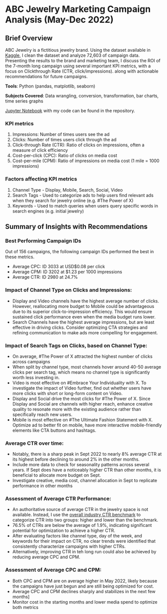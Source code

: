 # ABC Jewelry Marketing Campaign Analysis (May-Dec 2022)
## Brief Overview
ABC Jewelry is a fictitious jewelry brand. Using the dataset available in [Kaggle](https://www.kaggle.com/datasets/rahulchavan99/marketing-campaign-dataset/code), I clean the dataset and analyze 72,603 of campaign data. Presenting the results to the brand and marketing team, I discuss the ROI of the 7-month long campaign using several important KPI metrics, with a focus on Clickthrough Rate (CTR, click/impressions). along with actionable recommendations for future campaigns.

**Tools**: Python (pandas, matplotlib, seaborn)

**Subjects Covered**: Data wrangling, conversion, transformation, bar charts, time series graphs

[Jupyter Notebook](https://github.com/sanrio00/portfolio-projects/blob/812931c0e1909d901e78b2dca871ed43812149f2/Completed/ABC%20Jewelry%20Marketing%20Campaign%20Analysis%20(May-Dec%202022)/marketing_ROI.ipynb) with my code can be found in the repository.

### KPI metrics
1. Impressions: Number of times users see the ad
2. Clicks: Number of times users click through the ad
3. Click-through Rate (CTR): Ratio of clicks on impressions, often a measure of click efficiency
4. Cost-per-click (CPC): Ratio of clicks on media cost
5. Cost-per-mile (CPM): Ratio of impressions on media cost (1 mile = 1000 impressions)

### Factors affecting KPI metrics
1. Channel Type - Display, Mobile, Search, Social, Video
2. Search Tags - Used to categorize ads to help users find relevant ads when they search for jewelry online (e.g. #The Power of X)
3. Keywords - Used to match queries when users query specific words in search engines (e.g. initial jewelry)

## Summary of Insights with Recommendations
### Best Performing Campaign IDs
Out of 156 campaigns, the following campaign IDs performed the best in these metrics.
- Average CPC: ID 3033 at USD$0.08 per click
- Average CPM: ID 3202 at $1.23 per 1000 impressions 
- Average CTR: ID 2980 at 24.7%

### Impact of Channel Type on Clicks and Impressions: 
- Display and Video channels have the highest average number of clicks. However, reallocating more budget to Mobile could be advantageous due to its superior click-to-impression efficiency. This would ensure sustained click performance even when the media budget runs lower.
- Search Channels have the highest average impressions, but are least effective in driving clicks. Consider optimizing CTA strategies and refining communication to make ads more compelling for engagement.

### Impact of Search Tags on Clicks, based on Channel Type:
- On average, #The Power of X attracted the highest number of clicks across campaigns
- When split by channel type, most channels hover around 40-50 average clicks per search tag, which means no channel type is significantly worth less investing in.
- Video is most effective on #Embrace Your Individuality with X. To investigate the impact of Video further, find out whether users have more clicks with short or long-form content on Video.
- Display and Social drive the most clicks for #The Power of X. Since Display and Social are channels with higher reach, enhance creative quality to resonate more with the existing audience rather than specifically reach new users.
- Mobile is most effective on #The Ultimate Fashion Statement with X. Optimize ad to better fit on mobile, have more interactive mobile-friendly elements like CTA buttons and hashtags.

### Average CTR over time:
- Notably, there is a sharp peak in Sept 2022 to nearly 8% average CTR at its highest before declining to around 2% in the other months.
- Include more data to check for seasonality patterns across several years. If Sept does have a noticeably higher CTR than other months, it is beneficial to allocate more budget on Sept.
- Investigate creative, media cost, channel allocation in Sept to replicate performance in other months

### Assessment of Average CTR Performance:
- An authoritative source of average CTR in the jewelry space is not available. Instead, I use the [overall industry CTR benchmark](https://www.webfx.com/blog/marketing/whats-good-click-rate-ctr-industry/#:~:text=While%20a%20good%20CTR%20depends,the%20average%20CTR%20is%200.46%25) to categorize CTR into two groups: higher and lower than the benchmark.
- 76.5% of CTRs are below the average of 1.9%, indicating significant potential for optimization to achieve a higher CTR.
- After evaluating factors like channel type, day of the week, and keywords for their impact on CTR, no clear trends were identified that consistently characterize campaigns with higher CTRs.
- Alternatively, improving CTR in teh long run could also be achieved by reducing average CPC and CPM.

### Assessment of Average CPC and CPM:
- Both CPC and CPM are on average higher in May 2022, likely because the campaigns have just begun and are still being optimized for cost.
- Average CPC and CPM declines sharply and stabilizes in the next few months]
- Monitor cost in the starting months and lower media spend to optimize both metrics
